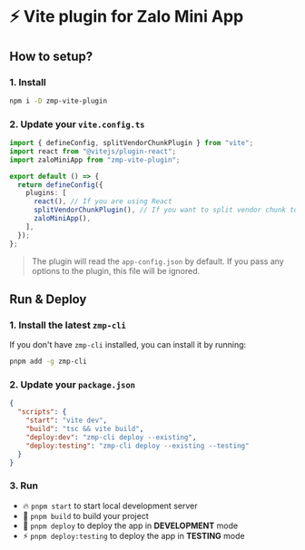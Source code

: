 # ⚡ Vite plugin for Zalo Mini App

## How to setup?

### 1. Install

```bash
npm i -D zmp-vite-plugin
```

### 2. Update your `vite.config.ts`

```typescript
import { defineConfig, splitVendorChunkPlugin } from "vite";
import react from "@vitejs/plugin-react";
import zaloMiniApp from "zmp-vite-plugin";

export default () => {
  return defineConfig({
    plugins: [
      react(), // If you are using React
      splitVendorChunkPlugin(), // If you want to split vendor chunk to reduce the size of the main bundle
      zaloMiniApp(),
    ],
  });
};
```

> The plugin will read the `app-config.json` by default. If you pass any options to the plugin, this file will be ignored.


## Run & Deploy

### 1. Install the latest `zmp-cli`

If you don't have `zmp-cli` installed, you can install it by running:

```bash
pnpm add -g zmp-cli
```

### 2. Update your `package.json`

```json
{
  "scripts": {
    "start": "vite dev",
    "build": "tsc && vite build",
    "deploy:dev": "zmp-cli deploy --existing",
    "deploy:testing": "zmp-cli deploy --existing --testing"
  }
}
```

### 3. Run

- 🔥 `pnpm start` to start local development server
- 🚀 `pnpm build` to build your project
- 🚢 `pnpm deploy` to deploy the app in **DEVELOPMENT** mode
- ⚡ `pnpm deploy:testing` to deploy the app in **TESTING** mode
